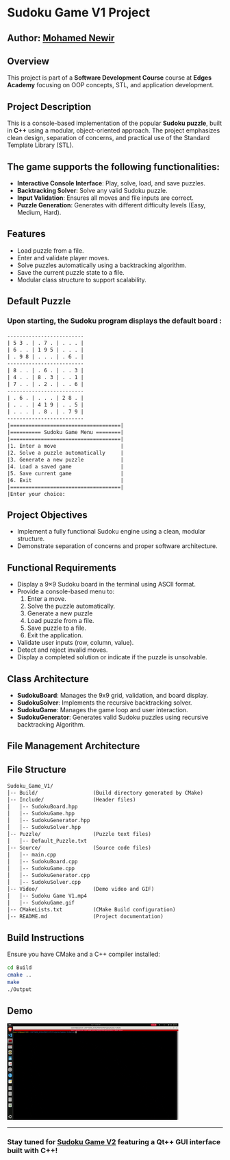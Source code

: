 
# Sudoku Game V1 Project
## Author: [Mohamed Newir](https://www.linkedin.com/in/mohamed-newir-a8a572182)

## Overview
This project is part of a **Software Development Course** course at **Edges Academy** focusing on OOP concepts, STL, and application development.

## Project Description
This is a console-based implementation of the popular **Sudoku puzzle**, built in **C++** using a modular, object-oriented approach. The project emphasizes clean design, separation of concerns, and practical use of the Standard Template Library (STL).

## The game supports the following functionalities:
- **Interactive Console Interface**: Play, solve, load, and save puzzles.
- **Backtracking Solver**: Solve any valid Sudoku puzzle.
- **Input Validation**: Ensures all moves and file inputs are correct.
- **Puzzle Generation**: Generates with different difficulty levels (Easy, Medium, Hard).

## Features
- Load puzzle from a file.
- Enter and validate player moves.
- Solve puzzles automatically using a backtracking algorithm.
- Save the current puzzle state to a file.
- Modular class structure to support scalability.

## Default Puzzle

### Upon starting, the Sudoku program displays the default board :

```
-------------------------
| 5 3 . | . 7 . | . . . |
| 6 . . | 1 9 5 | . . . |
| . 9 8 | . . . | . 6 . |
-------------------------
| 8 . . | . 6 . | . . 3 |
| 4 . . | 8 . 3 | . . 1 |
| 7 . . | . 2 . | . . 6 |
-------------------------
| . 6 . | . . . | 2 8 . |
| . . . | 4 1 9 | . . 5 |
| . . . | . 8 . | . 7 9 | 
-------------------------
|====================================| 
|========== Sudoku Game Menu ========| 
|====================================| 
|1. Enter a move                     | 
|2. Solve a puzzle automatically     | 
|3. Generate a new puzzle            | 
|4. Load a saved game                | 
|5. Save current game                | 
|6. Exit                             | 
|====================================| 
|Enter your choice:
```


## Project Objectives
- Implement a fully functional Sudoku engine using a clean, modular structure.
- Demonstrate separation of concerns and proper software architecture.

## Functional Requirements
- Display a 9×9 Sudoku board in the terminal using ASCII format.
- Provide a console-based menu to:
  1. Enter a move.
  2. Solve the puzzle automatically.
  3. Generate a new puzzle
  4. Load puzzle from a file.
  5. Save puzzle to a file.
  6. Exit the application.
- Validate user inputs (row, column, value).
- Detect and reject invalid moves.
- Display a completed solution or indicate if the puzzle is unsolvable.

## Class Architecture
- **SudokuBoard**: Manages the 9x9 grid, validation, and board display.
- **SudokuSolver**: Implements the recursive backtracking solver.
- **SudokuGame**: Manages the game loop and user interaction.
- **SudokuGenerator**: Generates valid Sudoku puzzles using recursive backtracking Algorithm.

## File Management Architecture

## File Structure

```
Sudoku_Game_V1/
│-- Build/                  (Build directory generated by CMake)
│-- Include/                (Header files)
│   │-- SudokuBoard.hpp
│   │-- SudokuGame.hpp
│   │-- SudokuGenerator.hpp
│   │-- SudokuSolver.hpp
│-- Puzzle/                 (Puzzle text files)
│   │-- Default_Puzzle.txt
│-- Source/                 (Source code files)
│   │-- main.cpp
│   │-- SudokuBoard.cpp
│   │-- SudokuGame.cpp
│   │-- SudokuGenerator.cpp
│   │-- SudokuSolver.cpp
│-- Video/                  (Demo video and GIF)
│   │-- Sudoku Game V1.mp4
│   │-- SudokuGame.gif
│-- CMakeLists.txt          (CMake Build configuration)
│-- README.md               (Project documentation)
```
## Build Instructions
Ensure you have CMake and a C++ compiler installed:

```bash
cd Build
cmake ..
make
./Output
```

## Demo

![SudokuGame Demo](./Video/SudokuGame.gif)

---

### Stay tuned for [Sudoku Game V2](https://github.com/NEWIR295/SOFTWARE_DEVELPMENT/tree/main/CPP/Projects/Sudoku%20V2) featuring a **Qt++ GUI** interface built with C++!
